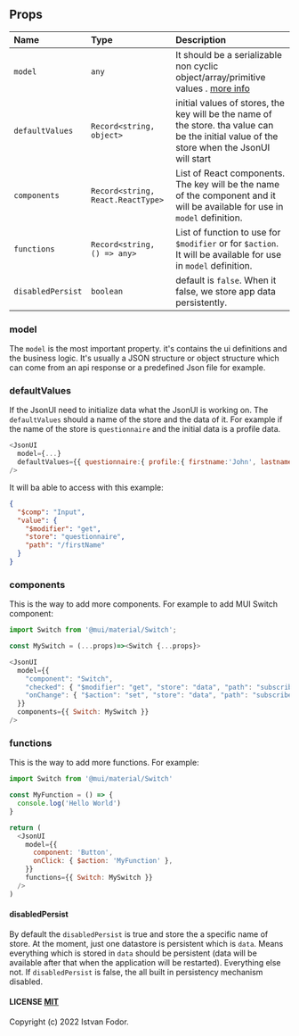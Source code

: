 ## Props

| Name              | Type                              | Description                                                                                                                                 |
| :---------------- | :-------------------------------- | :------------------------------------------------------------------------------------------------------------------------------------------ |
| `model`           | `any`                             | It should be a serializable non cyclic object/array/primitive values . [more info](./api-json)                                              |
| `defaultValues`   | `Record<string, object>`          | initial values of stores, the key will be the name of the store. tha value can be the initial value of the store when the JsonUI will start |
| `components`      | `Record<string, React.ReactType>` | List of React components. The key will be the name of the component and it will be available for use in `model` definition.                 |
| `functions`       | `Record<string, () => any>`       | List of function to use for `$modifier` or for `$action`. It will be available for use in `model` definition.                               |
| `disabledPersist` | `boolean`                         | default is `false`. When it false, we store app data persistently.                                                                          |

### model

The `model` is the most important property. it's contains the ui definitions and the business logic. It's usually a JSON structure or object structure which can come from an api response or a predefined Json file for example.

### defaultValues

If the JsonUI need to initialize data what the JsonUI is working on. The `defaultValues` should a name of the store and the data of it. For example if the name of the store is `questionnaire` and the initial data is a profile data.

```js
<JsonUI
  model={...}
  defaultValues={{ questionnaire:{ profile:{ firstname:'John', lastname:'Down' }}}}
/>
```

It will ba able to access with this example:

```json
{
  "$comp": "Input",
  "value": {
    "$modifier": "get",
    "store": "questionnaire",
    "path": "/firstName"
  }
}
```

### components

This is the way to add more components. For example to add MUI Switch component:

```js
import Switch from '@mui/material/Switch';

const MySwitch = (...props)=><Switch {...props}>

<JsonUI
  model={{
    "component": "Switch",
    "checked": { "$modifier": "get", "store": "data", "path": "subscribe" },
    "onChange": { "$action": "set", "store": "data", "path": "subscribe" }
  }}
  components={{ Switch: MySwitch }}
/>
```

### functions

This is the way to add more functions. For example:

```js
import Switch from '@mui/material/Switch'

const MyFunction = () => {
  console.log('Hello World')
}

return (
  <JsonUI
    model={{
      component: 'Button',
      onClick: { $action: 'MyFunction' },
    }}
    functions={{ Switch: MySwitch }}
  />
)
```

#### disabledPersist

By default the `disabledPersist` is true and store the a specific name of store. At the moment, just one datastore is persistent which is `data`. Means everything which is stored in `data` should be persistent (data will be available after that when the application will be restarted). Everything else not. If `disabledPersist` is false, the all built in persistency mechanism disabled.

#### LICENSE [MIT](LICENSE)

Copyright (c) 2022 Istvan Fodor.
